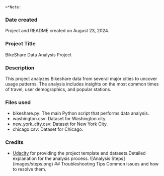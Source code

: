                                                                                                                                             >*Note: 
### Date created
Project and README created on August 23, 2024.

### Project Title
BikeShare Data Analysis Project

### Description
This project analyzes Bikeshare data from several major cities to uncover usage patterns. The analysis includes insights on the most common times of travel, user demographics, and popular stations.

### Files used
- bikeshare.py: The main Python script that performs data analysis.
- washington.csv: Dataset for Washington city.
- new_york_city.csv: Dataset for New York City.
- chicago.csv: Dataset for Chicago.


### Credits
- [Udacity](https://www.udacity.com/) for providing the project template and datasets.D e t a i l e d   e x p l a n a t i o n   f o r   t h e   a n a l y s i s   p r o c e s s .  
 ! [ A n a l y s i s   S t e p s ] ( i m a g e s / s t e p s . p n g )  
 # #   T r o u b l e s h o o t i n g   T i p s  
 C o m m o n   i s s u e s   a n d   h o w   t o   r e s o l v e   t h e m .  
 